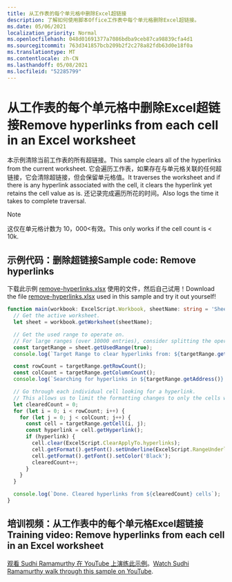 ```yaml
---
title: 从工作表的每个单元格中删除Excel超链接
description: 了解如何使用脚本Office工作表中每个单元格删除Excel超链接。
ms.date: 05/06/2021
localization_priority: Normal
ms.openlocfilehash: 048d01691377a7086bdba9ceb87ca98839cfa4d1
ms.sourcegitcommit: 763d341857bcb209b2f2c278a82fdb63d0e18f0a
ms.translationtype: MT
ms.contentlocale: zh-CN
ms.lasthandoff: 05/08/2021
ms.locfileid: "52285799"
---
```

# <a name="remove-hyperlinks-from-each-cell-in-an-excel-worksheet"></a><span data-ttu-id="a8718-103">从工作表的每个单元格中删除Excel超链接</span><span class="sxs-lookup"><span data-stu-id="a8718-103">Remove hyperlinks from each cell in an Excel worksheet</span></span>

 <span data-ttu-id="a8718-104">本示例清除当前工作表的所有超链接。</span><span class="sxs-lookup"><span data-stu-id="a8718-104">This sample clears all of the hyperlinks from the current worksheet.</span></span> <span data-ttu-id="a8718-105">它会遍历工作表，如果存在与单元格关联的任何超链接，它会清除超链接，但会保留单元格值。</span><span class="sxs-lookup"><span data-stu-id="a8718-105">It traverses the worksheet and if there is any hyperlink associated with the cell, it clears the hyperlink yet retains the cell value as is.</span></span> <span data-ttu-id="a8718-106">还记录完成遍历所花的时间。</span><span class="sxs-lookup"><span data-stu-id="a8718-106">Also logs the time it takes to complete traversal.</span></span>

> [!NOTE]
> <span data-ttu-id="a8718-107">这仅在单元格计数为 10，000<有效。</span><span class="sxs-lookup"><span data-stu-id="a8718-107">This only works if the cell count is < 10k.</span></span>

## <a name="sample-code-remove-hyperlinks"></a><span data-ttu-id="a8718-108">示例代码：删除超链接</span><span class="sxs-lookup"><span data-stu-id="a8718-108">Sample code: Remove hyperlinks</span></span>

<span data-ttu-id="a8718-109">下载此示例 <a href="remove-hyperlinks.xlsx">remove-hyperlinks.xlsx</a> 使用的文件，然后自己试用！</span><span class="sxs-lookup"><span data-stu-id="a8718-109">Download the file <a href="remove-hyperlinks.xlsx">remove-hyperlinks.xlsx</a> used in this sample and try it out yourself!</span></span>

```TypeScript
function main(workbook: ExcelScript.Workbook, sheetName: string = 'Sheet1') {
  // Get the active worksheet. 
  let sheet = workbook.getWorksheet(sheetName);

  // Get the used range to operate on.
  // For large ranges (over 10000 entries), consider splitting the operation into batches for performance.
  const targetRange = sheet.getUsedRange(true);
  console.log(`Target Range to clear hyperlinks from: ${targetRange.getAddress()}`);

  const rowCount = targetRange.getRowCount();
  const colCount = targetRange.getColumnCount();
  console.log(`Searching for hyperlinks in ${targetRange.getAddress()} which contains ${(rowCount * colCount)} cells`);

  // Go through each individual cell looking for a hyperlink. 
  // This allows us to limit the formatting changes to only the cells with hyperlink formatting.
  let clearedCount = 0;
  for (let i = 0; i < rowCount; i++) {
    for (let j = 0; j < colCount; j++) {
      const cell = targetRange.getCell(i, j);
      const hyperlink = cell.getHyperlink();
      if (hyperlink) {
        cell.clear(ExcelScript.ClearApplyTo.hyperlinks);
        cell.getFormat().getFont().setUnderline(ExcelScript.RangeUnderlineStyle.none);
        cell.getFormat().getFont().setColor('Black');
        clearedCount++;
      }
    }
  }

  console.log(`Done. Cleared hyperlinks from ${clearedCount} cells`);
}
```

## <a name="training-video-remove-hyperlinks-from-each-cell-in-an-excel-worksheet"></a><span data-ttu-id="a8718-110">培训视频：从工作表中的每个单元格Excel超链接</span><span class="sxs-lookup"><span data-stu-id="a8718-110">Training video: Remove hyperlinks from each cell in an Excel worksheet</span></span>

<span data-ttu-id="a8718-111">[观看 Sudhi Ramamurthy 在 YouTube 上演练此示例](https://youtu.be/v20fdinxpHU)。</span><span class="sxs-lookup"><span data-stu-id="a8718-111">[Watch Sudhi Ramamurthy walk through this sample on YouTube](https://youtu.be/v20fdinxpHU).</span></span>
